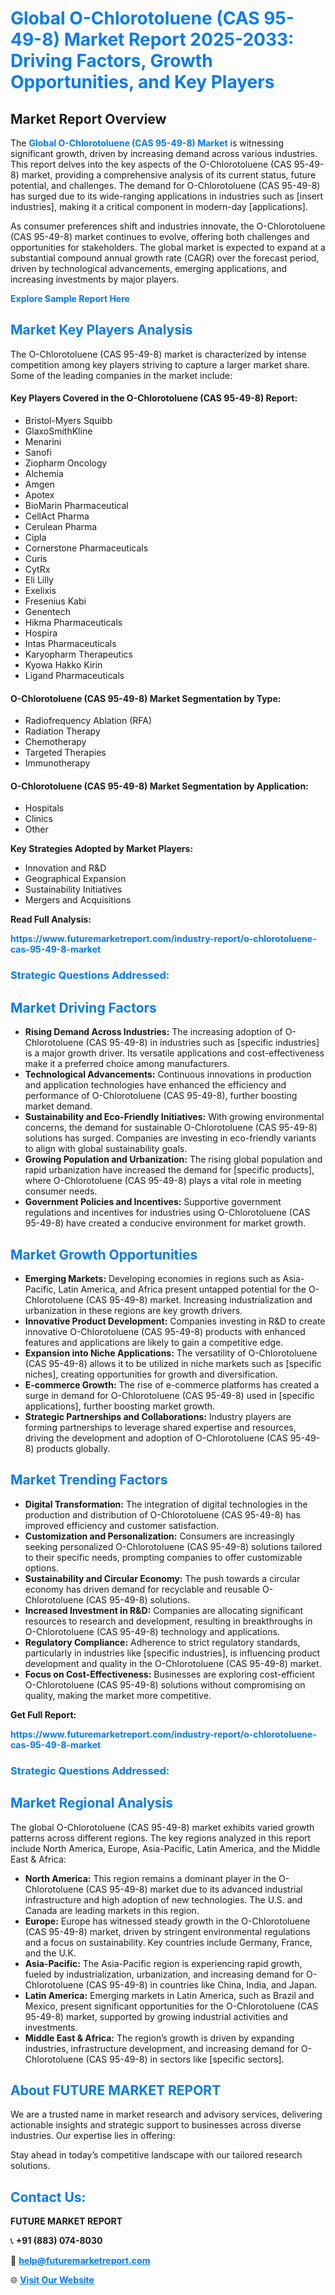 <h1 style="color: #007BFF;">Global O-Chlorotoluene (CAS 95-49-8) Market Report 2025-2033: Driving Factors, Growth Opportunities, and Key Players</h1>

<section id="overview">
<h2>Market Report Overview</h2>
<p>The <a href="https://www.futuremarketreport.com/industry-report/o-chlorotoluene-cas-95-49-8-market" style="color: #007BFF; text-decoration: none;"><strong>Global O-Chlorotoluene (CAS 95-49-8) Market</strong></a> is witnessing significant growth, driven by increasing demand across various industries. This report delves into the key aspects of the O-Chlorotoluene (CAS 95-49-8) market, providing a comprehensive analysis of its current status, future potential, and challenges. The demand for O-Chlorotoluene (CAS 95-49-8) has surged due to its wide-ranging applications in industries such as [insert industries], making it a critical component in modern-day [applications].</p>
<p>As consumer preferences shift and industries innovate, the O-Chlorotoluene (CAS 95-49-8) market continues to evolve, offering both challenges and opportunities for stakeholders. The global market is expected to expand at a substantial compound annual growth rate (CAGR) over the forecast period, driven by technological advancements, emerging applications, and increasing investments by major players.</p>
</section>

<section id="overview">
<p><a href="https://www.futuremarketreport.com/request-sample/reportId=32426" style="color: #007BFF; text-decoration: none;"><strong>Explore Sample Report Here</strong></a></p>
</section>

<section id="key-players">
<h2 style="color: #007BFF;">Market Key Players Analysis</h2>
<p>The O-Chlorotoluene (CAS 95-49-8) market is characterized by intense competition among key players striving to capture a larger market share. Some of the leading companies in the market include:</p>
<h4>Key Players Covered in the O-Chlorotoluene (CAS 95-49-8) Report:</h4>
<ul><li>Bristol-Myers Squibb</li><li>GlaxoSmithKline</li><li>Menarini</li><li>Sanofi</li><li>Ziopharm Oncology</li><li>Alchemia</li><li>Amgen</li><li>Apotex</li><li>BioMarin Pharmaceutical</li><li>CellAct Pharma</li><li>Cerulean Pharma</li><li>Cipla</li><li>Cornerstone Pharmaceuticals</li><li>Curis</li><li>CytRx</li><li>Eli Lilly</li><li>Exelixis</li><li>Fresenius Kabi</li><li>Genentech</li><li>Hikma Pharmaceuticals</li><li>Hospira</li><li>Intas Pharmaceuticals</li><li>Karyopharm Therapeutics</li><li>Kyowa Hakko Kirin</li><li>Ligand Pharmaceuticals</li></ul>
<h4>O-Chlorotoluene (CAS 95-49-8) Market Segmentation by Type:</h4>
<ul><li>Radiofrequency Ablation (RFA)</li><li>Radiation Therapy</li><li>Chemotherapy</li><li>Targeted Therapies</li><li>Immunotherapy</li></ul>

<h4>O-Chlorotoluene (CAS 95-49-8) Market Segmentation by Application:</h4>
<ul><li>Hospitals</li><li>Clinics</li><li>Other</li></ul>
<p><strong>Key Strategies Adopted by Market Players:</strong></p>
<ul>
<li>Innovation and R&D</li>
<li>Geographical Expansion</li>
<li>Sustainability Initiatives</li>
<li>Mergers and Acquisitions</li>
</ul>
</section>

<section>
<p><strong>Read Full Analysis: </strong></p><a href="https://www.futuremarketreport.com/industry-report/o-chlorotoluene-cas-95-49-8-market" style="color: #007BFF; text-decoration: none;"><strong>https://www.futuremarketreport.com/industry-report/o-chlorotoluene-cas-95-49-8-market</strong></a>
<h3 style="color: #007BFF;">Strategic Questions Addressed:</h3>
</section>

<section id="driving-factors">
<h2 style="color: #007BFF;">Market Driving Factors</h2>
<ul>
<li><strong>Rising Demand Across Industries:</strong> The increasing adoption of O-Chlorotoluene (CAS 95-49-8) in industries such as [specific industries] is a major growth driver. Its versatile applications and cost-effectiveness make it a preferred choice among manufacturers.</li>
<li><strong>Technological Advancements:</strong> Continuous innovations in production and application technologies have enhanced the efficiency and performance of O-Chlorotoluene (CAS 95-49-8), further boosting market demand.</li>
<li><strong>Sustainability and Eco-Friendly Initiatives:</strong> With growing environmental concerns, the demand for sustainable O-Chlorotoluene (CAS 95-49-8) solutions has surged. Companies are investing in eco-friendly variants to align with global sustainability goals.</li>
<li><strong>Growing Population and Urbanization:</strong> The rising global population and rapid urbanization have increased the demand for [specific products], where O-Chlorotoluene (CAS 95-49-8) plays a vital role in meeting consumer needs.</li>
<li><strong>Government Policies and Incentives:</strong> Supportive government regulations and incentives for industries using O-Chlorotoluene (CAS 95-49-8) have created a conducive environment for market growth.</li>
</ul>
</section>

<section id="growth-opportunities">
<h2 style="color: #007BFF;">Market Growth Opportunities</h2>
<ul>
<li><strong>Emerging Markets:</strong> Developing economies in regions such as Asia-Pacific, Latin America, and Africa present untapped potential for the O-Chlorotoluene (CAS 95-49-8) market. Increasing industrialization and urbanization in these regions are key growth drivers.</li>
<li><strong>Innovative Product Development:</strong> Companies investing in R&D to create innovative O-Chlorotoluene (CAS 95-49-8) products with enhanced features and applications are likely to gain a competitive edge.</li>
<li><strong>Expansion into Niche Applications:</strong> The versatility of O-Chlorotoluene (CAS 95-49-8) allows it to be utilized in niche markets such as [specific niches], creating opportunities for growth and diversification.</li>
<li><strong>E-commerce Growth:</strong> The rise of e-commerce platforms has created a surge in demand for O-Chlorotoluene (CAS 95-49-8) used in [specific applications], further boosting market growth.</li>
<li><strong>Strategic Partnerships and Collaborations:</strong> Industry players are forming partnerships to leverage shared expertise and resources, driving the development and adoption of O-Chlorotoluene (CAS 95-49-8) products globally.</li>
</ul>
</section>

<section id="trending-factors">
<h2 style="color: #007BFF;">Market Trending Factors</h2>
<ul>
<li><strong>Digital Transformation:</strong> The integration of digital technologies in the production and distribution of O-Chlorotoluene (CAS 95-49-8) has improved efficiency and customer satisfaction.</li>
<li><strong>Customization and Personalization:</strong> Consumers are increasingly seeking personalized O-Chlorotoluene (CAS 95-49-8) solutions tailored to their specific needs, prompting companies to offer customizable options.</li>
<li><strong>Sustainability and Circular Economy:</strong> The push towards a circular economy has driven demand for recyclable and reusable O-Chlorotoluene (CAS 95-49-8) solutions.</li>
<li><strong>Increased Investment in R&D:</strong> Companies are allocating significant resources to research and development, resulting in breakthroughs in O-Chlorotoluene (CAS 95-49-8) technology and applications.</li>
<li><strong>Regulatory Compliance:</strong> Adherence to strict regulatory standards, particularly in industries like [specific industries], is influencing product development and quality in the O-Chlorotoluene (CAS 95-49-8) market.</li>
<li><strong>Focus on Cost-Effectiveness:</strong> Businesses are exploring cost-efficient O-Chlorotoluene (CAS 95-49-8) solutions without compromising on quality, making the market more competitive.</li>
</ul>
</section>

<section>
<p><strong>Get Full Report: </strong></p><a href="https://www.futuremarketreport.com/industry-report/o-chlorotoluene-cas-95-49-8-market" style="color: #007BFF; text-decoration: none;"><strong>https://www.futuremarketreport.com/industry-report/o-chlorotoluene-cas-95-49-8-market</strong></a>
<h3 style="color: #007BFF;">Strategic Questions Addressed:</h3>
</section>


<section id="regional-analysis">
<h2 style="color: #007BFF;">Market Regional Analysis</h2>
<p>The global O-Chlorotoluene (CAS 95-49-8) market exhibits varied growth patterns across different regions. The key regions analyzed in this report include North America, Europe, Asia-Pacific, Latin America, and the Middle East & Africa:</p>
<ul>
<li><strong>North America:</strong> This region remains a dominant player in the O-Chlorotoluene (CAS 95-49-8) market due to its advanced industrial infrastructure and high adoption of new technologies. The U.S. and Canada are leading markets in this region.</li>
<li><strong>Europe:</strong> Europe has witnessed steady growth in the O-Chlorotoluene (CAS 95-49-8) market, driven by stringent environmental regulations and a focus on sustainability. Key countries include Germany, France, and the U.K.</li>
<li><strong>Asia-Pacific:</strong> The Asia-Pacific region is experiencing rapid growth, fueled by industrialization, urbanization, and increasing demand for O-Chlorotoluene (CAS 95-49-8) in countries like China, India, and Japan.</li>
<li><strong>Latin America:</strong> Emerging markets in Latin America, such as Brazil and Mexico, present significant opportunities for the O-Chlorotoluene (CAS 95-49-8) market, supported by growing industrial activities and investments.</li>
<li><strong>Middle East & Africa:</strong> The region’s growth is driven by expanding industries, infrastructure development, and increasing demand for O-Chlorotoluene (CAS 95-49-8) in sectors like [specific sectors].</li>
</ul>
</section>

<footer>
<h2 style="color: #007BFF;">About FUTURE MARKET REPORT</h2>
<p>We are a trusted name in market research and advisory services, delivering actionable insights and strategic support to businesses across diverse industries. Our expertise lies in offering:</p>

<p>Stay ahead in today’s competitive landscape with our tailored research solutions.</p>

<h2 style="color: #007BFF;">Contact Us:</h2>
<p><strong>FUTURE MARKET REPORT</strong></p>
<p>📞 <strong>+91 (883) 074-8030</strong></p>
<p>📧 <strong><a href="mailto:help@futuremarketreport.com" style="color: #007BFF;">help@futuremarketreport.com</a></strong></p>
<p>🌐 <strong><a href="https://www.futuremarketreport.com/" style="color: #007BFF;">Visit Our Website</a></strong></p>
</footer>